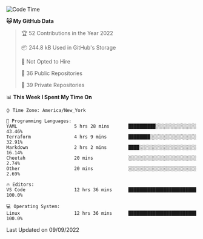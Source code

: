 <!--START_SECTION:waka-->
![Code Time](http://img.shields.io/badge/Code%20Time-80%20hrs%2042%20mins-blue)

**🐱 My GitHub Data** 

> 🏆 52 Contributions in the Year 2022
 > 
> 📦 244.8 kB Used in GitHub's Storage 
 > 
> 🚫 Not Opted to Hire
 > 
> 📜 36 Public Repositories 
 > 
> 🔑 39 Private Repositories  
 > 
📊 **This Week I Spent My Time On** 

```text
⌚︎ Time Zone: America/New_York

💬 Programming Languages: 
YAML                     5 hrs 28 mins       ██████████░░░░░░░░░░░░░░░   43.46% 
Terraform                4 hrs 9 mins        ████████░░░░░░░░░░░░░░░░░   32.91% 
Markdown                 2 hrs 2 mins        ████░░░░░░░░░░░░░░░░░░░░░   16.14% 
Cheetah                  20 mins             ░░░░░░░░░░░░░░░░░░░░░░░░░   2.74% 
Other                    20 mins             ░░░░░░░░░░░░░░░░░░░░░░░░░   2.69%

🔥 Editors: 
VS Code                  12 hrs 36 mins      █████████████████████████   100.0%

💻 Operating System: 
Linux                    12 hrs 36 mins      █████████████████████████   100.0%

```


 Last Updated on 09/09/2022
<!--END_SECTION:waka-->